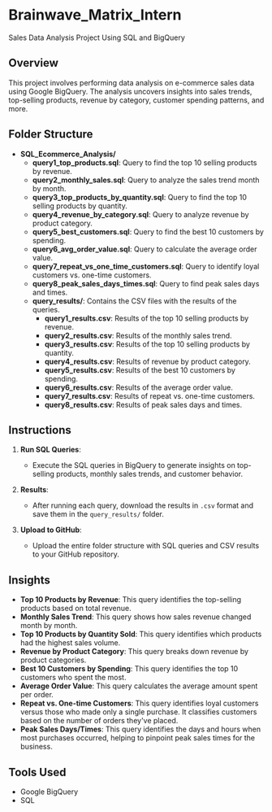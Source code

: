 # Brainwave_Matrix_Intern
Sales Data Analysis Project Using SQL and BigQuery

## Overview
This project involves performing data analysis on e-commerce sales data using Google BigQuery. The analysis uncovers insights into sales trends, top-selling products, revenue by category, customer spending patterns, and more.

## Folder Structure
- **SQL_Ecommerce_Analysis/**
  - **query1_top_products.sql**: Query to find the top 10 selling products by revenue.
  - **query2_monthly_sales.sql**: Query to analyze the sales trend month by month.
  - **query3_top_products_by_quantity.sql**: Query to find the top 10 selling products by quantity.
  - **query4_revenue_by_category.sql**: Query to analyze revenue by product category.
  - **query5_best_customers.sql**: Query to find the best 10 customers by spending.
  - **query6_avg_order_value.sql**: Query to calculate the average order value.
  - **query7_repeat_vs_one_time_customers.sql**: Query to identify loyal customers vs. one-time customers.
  - **query8_peak_sales_days_times.sql**: Query to find peak sales days and times.
  - **query_results/**: Contains the CSV files with the results of the queries.
    - **query1_results.csv**: Results of the top 10 selling products by revenue.
    - **query2_results.csv**: Results of the monthly sales trend.
    - **query3_results.csv**: Results of the top 10 selling products by quantity.
    - **query4_results.csv**: Results of revenue by product category.
    - **query5_results.csv**: Results of the best 10 customers by spending.
    - **query6_results.csv**: Results of the average order value.
    - **query7_results.csv**: Results of repeat vs. one-time customers.
    - **query8_results.csv**: Results of peak sales days and times.

## Instructions
1. **Run SQL Queries**: 
   - Execute the SQL queries in BigQuery to generate insights on top-selling products, monthly sales trends, and customer behavior.
   
2. **Results**: 
   - After running each query, download the results in `.csv` format and save them in the `query_results/` folder.
   
3. **Upload to GitHub**: 
   - Upload the entire folder structure with SQL queries and CSV results to your GitHub repository.

## Insights
- **Top 10 Products by Revenue**: This query identifies the top-selling products based on total revenue.
- **Monthly Sales Trend**: This query shows how sales revenue changed month by month.
- **Top 10 Products by Quantity Sold**: This query identifies which products had the highest sales volume.
- **Revenue by Product Category**: This query breaks down revenue by product categories.
- **Best 10 Customers by Spending**: This query identifies the top 10 customers who spent the most.
- **Average Order Value**: This query calculates the average amount spent per order.
- **Repeat vs. One-time Customers**: This query identifies loyal customers versus those who made only a single purchase. It classifies customers based on the number of orders they've placed.
- **Peak Sales Days/Times**: This query identifies the days and hours when most purchases occurred, helping to pinpoint peak sales times for the business.

## Tools Used
- Google BigQuery
- SQL
